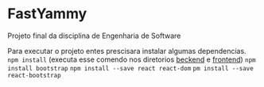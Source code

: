 # FastYammy
Projeto final da disciplina de Engenharia de Software

Para executar o projeto entes prescisara instalar algumas dependencias.
`npm install` (executa esse comendo nos diretorios [beckend](https://github.com/michelmelo25/FastYammy/tree/master/FastYammy/backend) e [frontend](https://github.com/michelmelo25/FastYammy/tree/master/FastYammy/frontend))
`npm install bootstrap`
`npm install --save react react-dom`
`pm install --save react-bootstrap`
